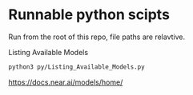 # Runnable python scipts

Run from the root of this repo, file paths are relavtive.


Listing Available Models
```sh
python3 py/Listing_Available_Models.py
```
https://docs.near.ai/models/home/



